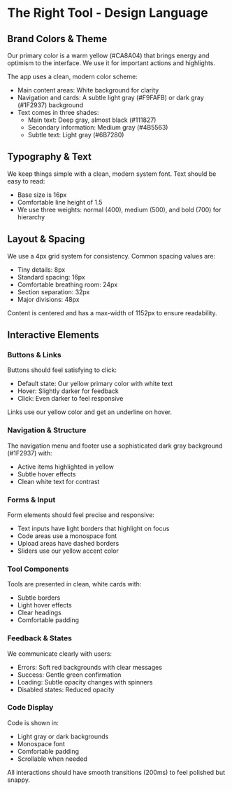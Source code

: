 # The Right Tool - Design Language

## Brand Colors & Theme
Our primary color is a warm yellow (#CA8A04) that brings energy and optimism to the interface. We use it for important actions and highlights.

The app uses a clean, modern color scheme:
- Main content areas: White background for clarity
- Navigation and cards: A subtle light gray (#F9FAFB) or dark gray (#1F2937) background
- Text comes in three shades:
  - Main text: Deep gray, almost black (#111827)
  - Secondary information: Medium gray (#4B5563)
  - Subtle text: Light gray (#6B7280)

## Typography & Text
We keep things simple with a clean, modern system font. Text should be easy to read:
- Base size is 16px
- Comfortable line height of 1.5
- We use three weights: normal (400), medium (500), and bold (700) for hierarchy

## Layout & Spacing
We use a 4px grid system for consistency. Common spacing values are:
- Tiny details: 8px
- Standard spacing: 16px
- Comfortable breathing room: 24px
- Section separation: 32px
- Major divisions: 48px

Content is centered and has a max-width of 1152px to ensure readability.

## Interactive Elements
### Buttons & Links
Buttons should feel satisfying to click:
- Default state: Our yellow primary color with white text
- Hover: Slightly darker for feedback
- Click: Even darker to feel responsive

Links use our yellow color and get an underline on hover.

### Navigation & Structure
The navigation menu and footer use a sophisticated dark gray background (#1F2937) with:
- Active items highlighted in yellow
- Subtle hover effects
- Clean white text for contrast

### Forms & Input
Form elements should feel precise and responsive:
- Text inputs have light borders that highlight on focus
- Code areas use a monospace font
- Upload areas have dashed borders
- Sliders use our yellow accent color

### Tool Components
Tools are presented in clean, white cards with:
- Subtle borders
- Light hover effects
- Clear headings
- Comfortable padding

### Feedback & States
We communicate clearly with users:
- Errors: Soft red backgrounds with clear messages
- Success: Gentle green confirmation
- Loading: Subtle opacity changes with spinners
- Disabled states: Reduced opacity

### Code Display
Code is shown in:
- Light gray or dark backgrounds
- Monospace font
- Comfortable padding
- Scrollable when needed

All interactions should have smooth transitions (200ms) to feel polished but snappy.